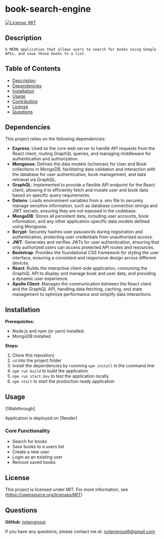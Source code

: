 # book-search-engine

  [![License: MIT](https://img.shields.io/badge/License-MIT-blue.svg)](https://opensource.org/licenses/MIT)

## Description

    A MERN application that allows users to search for books using Google APIs, and save those books to a list.
  
## Table of Contents

* [Description](#description)
* [Dependencies](#dependencies)
* [Installation](#installation)
* [Usage](#usage)
* [Contributing](#contributing)
* [License](#license)
* [Questions](#questions)

## Dependencies

  This project relies on the following dependencies:

* **Express**: Used as the core web server to handle API requests from the React client, routing GraphQL queries, and managing middleware for authentication and authorization.
* **Mongoose**: Defines the data models (schemas) for User and Book collections in MongoDB, facilitating data validation and interaction with the database for user authentication, book management, and data retrieval via GraphQL.
* **GraphQL**: Implemented to provide a flexible API endpoint for the React client, allowing it to efficiently fetch and mutate user and book data based on specific query requirements.
* **Dotenv**: Loads environment variables from a .env file to securely manage sensitive information, such as database connection strings and JWT secrets, ensuring they are not exposed in the codebase.
* **MongoDB**: Stores all persistent data, including user accounts, book information, and any other application-specific data models defined using Mongoose.
* **Bcrypt**: Securely hashes user passwords during registration and authentication, protecting user credentials from unauthorized access.
* **JWT**: Generates and verifies JWTs for user authentication, ensuring that only authorized users can access protected API routes and resources.
* **Bootstrap**: Provides the foundational CSS framework for styling the user interface, ensuring a consistent and responsive design across different devices.
* **React**: Builds the interactive client-side application, consuming the GraphQL API to display and manage book and user data, and providing a dynamic user experience.
* **Apollo Client**: Manages the communication between the React client and the GraphQL API, handling data fetching, caching, and state management to optimize performance and simplify data interactions.

## Installation

**Prerequisites:**

* Node.js and npm (or yarn) installed.
* MongoDB installed.

**Steps:**

1. Clone this repository
2. `cd` into the project folder
3. Install the dependencies by runnning `npm install` in the command line
4. `npm run build` to build the application
4. `npm run start:dev` to test the application locally
5. `npm start` to start the production ready application

## Usage

![Walkthrough]

Application is deployed on [Render]

### Core Functionality

* Search for books
* Save books to a users list
* Create a new user
* Login as an existing user
* Remove saved books



## License

  This project is licensed under MIT. For more information, see (<https://opensource.org/licenses/MIT>)

## Questions

  **GitHub**: [nolangrossi](https://github.com/nolangrossi)

  If you have any questions, please contact me at: <nolangrossi6@gmail.com>
  